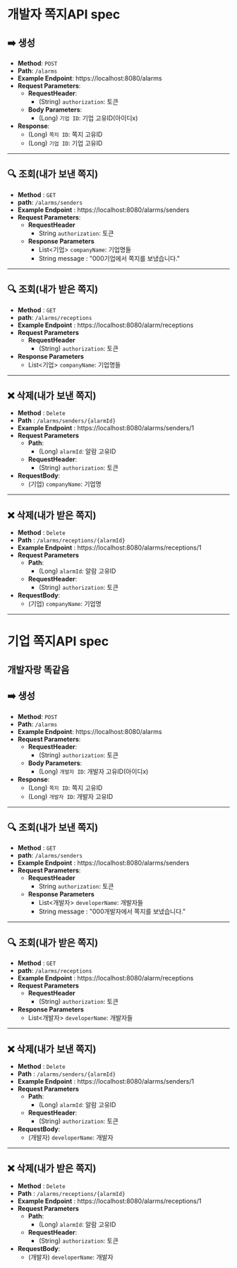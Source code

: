 # 개발자 쪽지API spec


## ➡️ **생성**
- **Method**: `POST`
- **Path**: `/alarms`
- **Example Endpoint**: https://localhost:8080/alarms
- **Request Parameters**:
    - **RequestHeader**:
        - (String) `authorization`:  토큰
    - **Body Parameters**:
        - (Long) `기업 ID`: 기업 고유ID(아이디x)
- **Response**:
    - (Long) `쪽지 ID`: 쪽지 고유ID
    - (Long) `기업 ID`: 기업 고유ID

---

## 🔍 **조회(내가 보낸 쪽지)**
- **Method** : `GET`
- **path**: `/alarms/senders`
- **Example Endpoint** : https://localhost:8080/alarms/senders
- **Request Parameters**:
    - **RequestHeader**
        - String `authorization`: 토큰
    - **Response Parameters**
        - List<기업> `companyName`: 기업명들
        - String message : "000기업에서 쪽지를 보냈습니다."

--- 

## 🔍 **조회(내가 받은 쪽지)**
- **Method** : `GET`
- **path**: `/alarms/receptions`
- **Example Endpoint** : https://localhost:8080/alarm/receptions
- **Request Parameters**
    - **RequestHeader**
        - (String) `authorization`: 토큰
- **Response Parameters**
    - List<기업> `companyName`: 기업명들

---

## ❌ **삭제(내가 보낸 쪽지)**
- **Method** : `Delete`
- **Path** : `/alarms/senders/{alarmId}`
- **Example Endpoint** : https://localhost:8080/alarms/senders/1
- **Request Parameters**
    - **Path**:
        - (Long) `alarmId`: 알람 고유ID
    - **RequestHeader**:
        - (String) `authorization`: 토큰
- **RequestBody**:
    - (기업) `companyName`: 기업명

---

## ❌ **삭제(내가 받은 쪽지)**
- **Method** : `Delete`
- **Path** : `/alarms/receptions/{alarmId}`
- **Example Endpoint** : https://localhost:8080/alarms/receptions/1
- **Request Parameters**
    - **Path**:
        - (Long) `alarmId`: 알람 고유ID
    - **RequestHeader**:
        - (String) `authorization`: 토큰
- **RequestBody**:
    - (기업) `companyName`: 기업명

------

# 기업 쪽지API spec
## 개발자랑 똑같음

## ➡️ **생성**
- **Method**: `POST`
- **Path**: `/alarms`
- **Example Endpoint**: https://localhost:8080/alarms
- **Request Parameters**:
    - **RequestHeader**:
        - (String) `authorization`:  토큰
    - **Body Parameters**:
        - (Long) `개발자 ID`: 개발자 고유ID(아이디x)
- **Response**:
    - (Long) `쪽지 ID`: 쪽지 고유ID
    - (Long) `개발자 ID`: 개발자 고유ID

---

## 🔍 **조회(내가 보낸 쪽지)**
- **Method** : `GET`
- **path**: `/alarms/senders`
- **Example Endpoint** : https://localhost:8080/alarms/senders
- **Request Parameters**:
    - **RequestHeader**
        - String `authorization`: 토큰
    - **Response Parameters**
        - List<개발자> `developerName`: 개발자들
        - String message : "000개발자에서 쪽지를 보냈습니다."

--- 

## 🔍 **조회(내가 받은 쪽지)**
- **Method** : `GET`
- **path**: `/alarms/receptions`
- **Example Endpoint** : https://localhost:8080/alarm/receptions
- **Request Parameters**
    - **RequestHeader**
        - (String) `authorization`: 토큰
- **Response Parameters**
    - List<개발자> `developerName`: 개발자들

---

## ❌ **삭제(내가 보낸 쪽지)**
- **Method** : `Delete`
- **Path** : `/alarms/senders/{alarmId}`
- **Example Endpoint** : https://localhost:8080/alarms/senders/1
- **Request Parameters**
    - **Path**:
        - (Long) `alarmId`: 알람 고유ID
    - **RequestHeader**:
        - (String) `authorization`: 토큰
- **RequestBody**:
    - (개발자) `developerName`: 개발자

---

## ❌ **삭제(내가 받은 쪽지)**
- **Method** : `Delete`
- **Path** : `/alarms/receptions/{alarmId}`
- **Example Endpoint** : https://localhost:8080/alarms/receptions/1
- **Request Parameters**
    - **Path**:
        - (Long) `alarmId`: 알람 고유ID
    - **RequestHeader**:
        - (String) `authorization`: 토큰
- **RequestBody**:
    - (개발자) `developerName`: 개발자